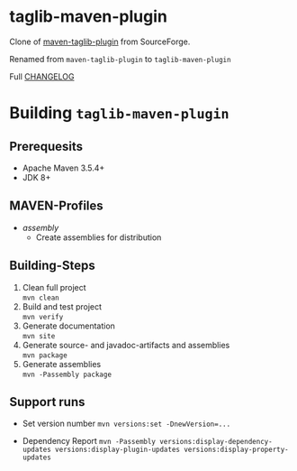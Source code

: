 # taglib-maven-plugin

Clone of [maven-taglib-plugin](https://sourceforge.net/projects/maven-taglib/) from SourceForge.

Renamed from `maven-taglib-plugin` to `taglib-maven-plugin`

Full [CHANGELOG](CHANGELOG.md)

# Building `taglib-maven-plugin`

## Prerequesits

* Apache Maven 3.5.4\+
* JDK 8\+

## MAVEN-Profiles

* *assembly*
  * Create assemblies for distribution

## Building-Steps

1. Clean full project  
   `mvn clean`
2. Build and test project  
   `mvn verify`
3. Generate documentation  
   `mvn site`
4. Generate source- and javadoc-artifacts and assemblies  
   `mvn package`
5. Generate assemblies  
   `mvn -Passembly package`

## Support runs

* Set version number
  `mvn versions:set -DnewVersion=...`

* Dependency Report
  `mvn -Passembly versions:display-dependency-updates versions:display-plugin-updates versions:display-property-updates`